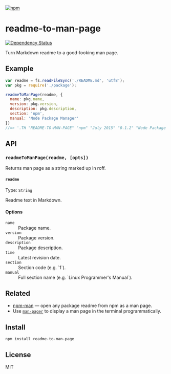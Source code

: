 [![npm](https://nodei.co/npm/readme-to-man-page.png)](https://npmjs.com/package/readme-to-man-page)

# readme-to-man-page

[![Dependency Status][david-badge]][david]

Turn Markdown readme to a good-looking man page.

[david]: https://david-dm.org/eush77/readme-to-man-page
[david-badge]: https://david-dm.org/eush77/readme-to-man-page.png

## Example

```js
var readme = fs.readFileSync('./README.md', 'utf8');
var pkg = require('./package');

readmeToManPage(readme, {
  name: pkg.name,
  version: pkg.version,
  description: pkg.description,
  section: 'npm',
  manual: 'Node Package Manager'
})
//=> '.TH "README-TO-MAN-PAGE" "npm" "July 2015" "0.1.2" "Node Package Manager"\n.SH "NAME"\n\\f...'
```

## API

### `readmeToManPage(readme, [opts])`

Returns man page as a string marked up in roff.

#### `readme`

Type: `String` <br>

Readme text in Markdown.

#### Options

<dl>
<dt><code>name</code></dt>
<dd>
Package name.
</dd>

<dt><code>version</code></dt>
<dd>
Package version.
</dd>

<dt><code>description</code></dt>
<dd>
Package description.
</dd>

<dt><code>time</code></dt>
<dd>
Latest revision date.
</dd>

<dt><code>section</code></dt>
<dd>
Section code (e.g. `1`).
</dd>

<dt><code>manual</code></dt>
<dd>
Full section name (e.g. `Linux Programmer's Manual`).
</dd>
</dl>

## Related

- [npm-man] — open any package readme from npm as a man page.
- Use [`man-pager`][man-pager] to display a man page in the terminal programmatically.

[npm-man]: https://github.com/eush77/npm-man
[man-pager]: https://github.com/eush77/man-pager

## Install

```
npm install readme-to-man-page
```

## License

MIT
